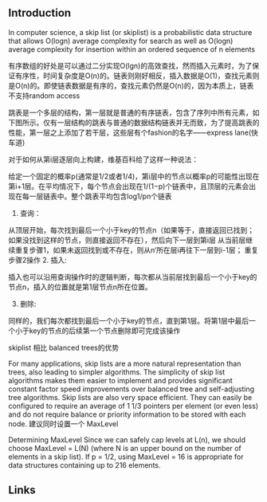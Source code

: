 ## Introduction

In computer science, a skip list (or skiplist) is a probabilistic data structure that allows O(logn) average complexity for search as well as O(logn) average complexity for insertion within an ordered sequence of n elements


有序数组的好处是可以通过二分实现O(lgn)的高效查找，然而插入元素时，为了保证有序性，时间复杂度是O(n)的。链表则刚好相反，插入数据是O(1)，查找元素则是O(n)的。即使链表数据是有序的，查找元素仍然是O(n)的，因为本质上，链表不支持random access



跳表是一个多层的结构，第一层就是普通的有序链表，包含了序列中所有元素，如下图所示。仅有一层结构的跳表与普通的数据结构链表并无而致，为了提高跳表的性能，第一层之上添加了若干层，这些层有个fashion的名字——express lane(快车道)


对于如何从第i层逐层向上构建，维基百科给了这样一种说法：

给定一个固定的概率p(通常是1/2或者1/4)，第i层中的节点以概率p的可能性出现在第i+1层。在平均情况下，每个节点会出现在1/(1−p)个链表中，且顶层的元素会出现在每一层链表中。整个跳表平均包含log1/p​n个链表


1. 查询：

从顶层开始，每次找到最后一个小于key的节点n（如果等于，直接返回已找到；如果没找到这样的节点，则直接返回不存在），然后向下一层到第i层
从当前层继续重复步骤1，如果未返回找到或不存在，则从n‘所在层i再往下一层到i-1层；
重复步骤2操作
2. 插入:

插入也可以沿用查询操作时的逻辑判断，每次都从当前层找到最后一个小于key的节点n，插入的位置就是第1层节点n所在位置。

3. 删除:

同样的，我们每次都找到最后一个小于key的节点，直到第1层。将第1层中最后一个小于key的节点的后续第一个节点删除即可完成该操作




skiplist 相比 balanced trees的优势

For many applications, skip lists are a more natural representation than trees, also leading to simpler algorithms. The simplicity of skip list algorithms makes them easier to implement and provides significant constant factor speed improvements over balanced tree and self-adjusting tree algorithms. Skip lists are also very space efficient. They can easily be configured to require an average of 1 1/3 pointers per element (or even less) and do not require balance or priority information to be stored with each node.
建议同时设置一个 MaxLevel

Determining MaxLevel Since we can safely cap levels at L(n), we should choose MaxLevel = L(N) (where N is an upper bound on the number of elements in a skip list). If p = 1/2, using MaxLevel = 16 is appropriate for data structures containing up to 216 elements.



## Links

